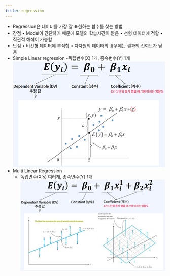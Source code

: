 ```yaml
---
title: regression
---
```


- Regression은 데이터를 가장 잘 표현하는 함수를 찾는 방법
- 장점 
    • Model이 간단하기 때문에 모델의 학습시간이 짦음 
    • 선형 데이터에 적합 
    • 직관적 해석이 가능함 
- 단점 
    • 비선형 데이터에 부적합 
    • 다차원의 데이터의 경우에는 결과의 신뢰도가 낮음
- Simple Linear regression
	-독립변수(X) 1개, 종속변수(Y) 1개
    ![image](https://github.com/code7ssage/code7ssage.github.io/blob/master/assets/attached%20file/Pasted%20image%2020240104125240.png?raw=true)
- Multi Linear Regression
	- 독립변수(X's) 여러개, 종속변수(Y) 1개
    ![image](https://github.com/code7ssage/code7ssage.github.io/blob/master/assets/attached%20file/Pasted%20image%2020240104125333.png?raw=true)
